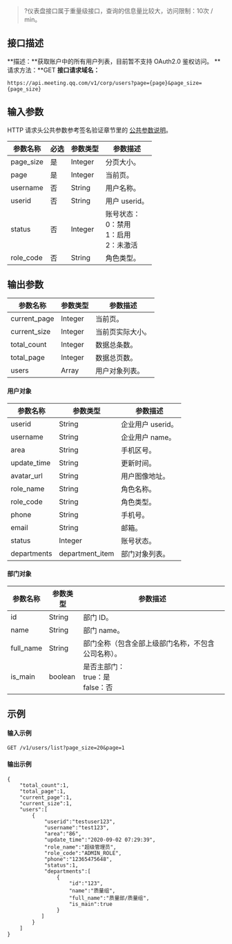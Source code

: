 >?仪表盘接口属于重量级接口，查询的信息量比较大，访问限制：10次 / min。
## 接口描述
**描述：**获取账户中的所有用户列表，目前暂不支持 OAuth2.0 鉴权访问。
**请求方法：**GET
**接口请求域名：**
```plaintext
https://api.meeting.qq.com/v1/corp/users?page={page}&page_size={page_size}
```


## 输入参数
HTTP 请求头公共参数参考签名验证章节里的 [公共参数说明](https://cloud.tencent.com/document/product/1095/42413#.E5.85.AC.E5.85.B1.E5.8F.82.E6.95.B0)。

| 参数名称  | 必选 | 参数类型 | 参数描述                              |
| --------- | ---- | -------- | ------------------------------------- |
| page_size | 是   | Integer  | 分页大小。                              |
| page      | 是   | Integer  | 当前页。                                |
| username | 否   | String   | 用户名称。                              |
| userid    | 否   | String   | 用户 userid。                            |
| status    | 否   | Integer  | 账号状态：<br>0：禁用<br>1：启用<br>2：未激活 |
| role_code | 否   | String   | 角色类型。                              |


## 输出参数

| 参数名称     | 参数类型                                                     | 参数描述       |
| ------------ | ------------------------------------------------------------ | -------------- |
| current_page | Integer                                                      | 当前页。         |
| current_size | Integer                                                      | 当前页实际大小。 |
| total_count  | Integer                                                      | 数据总条数。     |
| total_page   | Integer                                                      | 数据总页数。     |
| users        | Array | 用户对象列表。   |

#### 用户对象


| 参数名称    |参数类型        | 参数描述       |
| ----------- | --------------- | -------------- |
| userid      | String          | 企业用户 userid。 |
| username   |  String          | 企业用户 name。   |
| area        |  String          | 手机区号。       |
| update_time |  String          | 更新时间。       |
| avatar_url  |  String          | 用户图像地址。   |
| role_name   |  String          | 角色名称。       |
| role_code   | String          | 角色类型。       |
| phone       | String          | 手机号。         |
| email       |  String          | 邮箱。           |
| status      |  Integer         | 账号状态。       |
| departments | department_item | 部门对象列表。   |

#### 部门对象

| 参数名称  |  参数类型 | 参数描述                                       |
| --------- | -------- | ---------------------------------------------- |
| id        |String   | 部门 ID。                                        |
| name      | String   | 部门 name。                                       |
| full_name | String   | 部门全称（包含全部上级部门名称，不包含公司名称）。 |
| is_main   |  boolean  | 是否主部门：<br>true：是 <br>false：否                      |




## 示例
#### 输入示例

```plaintext
GET /v1/users/list?page_size=20&page=1
```

#### 输出示例 


```plaintext
{
    "total_count":1,
    "total_page":1,
    "current_page":1,
    "current_size":1,
    "users":[
        {
            "userid":"testuser123",
            "username":"test123",
            "area":"86",
            "update_time":"2020-09-02 07:29:39",
            "role_name":"超级管理员",
            "role_code":"ADMIN_ROLE",
            "phone":"12365475648",
            "status":1,
            "departments":[
                {
                    "id":"123",
                    "name":"质量组",
                    "full_name":"质量部/质量组",
                    "is_main":true
                }
           ]
        }
    ]
}
```



